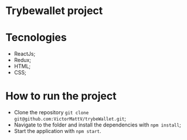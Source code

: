 # Trybewallet project

# Tecnologies

- ReactJs;
- Redux;
- HTML;
- CSS;

# How to run the project

- Clone the repository `git clone git@github.com:VictorMattV/trybeWallet.git`;
- Navigate to the folder and install the dependencies with `npm install`;
- Start the application with `npm start`.
